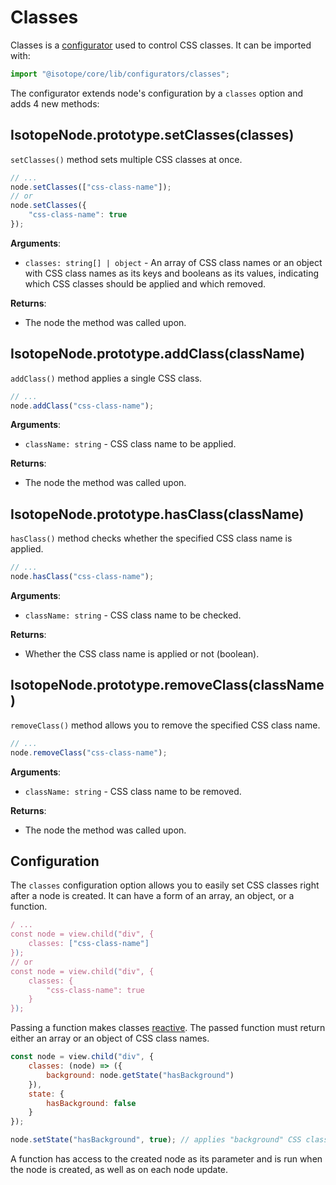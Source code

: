 # Classes

Classes is a [configurator](./configurators.md) used to control CSS classes. It can be imported with:

```javascript
import "@isotope/core/lib/configurators/classes";
```

The configurator extends node's configuration by a `classes` option and adds 4 new methods:

## IsotopeNode.prototype.setClasses(classes)

`setClasses()` method sets multiple CSS classes at once.

```javascript
// ...
node.setClasses(["css-class-name"]);
// or
node.setClasses({
    "css-class-name": true
});
```

**Arguments**:

- `classes: string[] | object` - An array of CSS class names or an object with CSS class names as its keys and booleans as its values, indicating which CSS classes should be applied and which removed.

**Returns**:

- The node the method was called upon.

## IsotopeNode.prototype.addClass(className)

`addClass()` method applies a single CSS class.

```javascript
// ...
node.addClass("css-class-name");
```

**Arguments**:

- `className: string` - CSS class name to be applied.

**Returns**:

- The node the method was called upon.

## IsotopeNode.prototype.hasClass(className)

`hasClass()` method checks whether the specified CSS class name is applied.

```javascript
// ...
node.hasClass("css-class-name");
```

**Arguments**:

- `className: string` - CSS class name to be checked.

**Returns**:

- Whether the CSS class name is applied or not (boolean).

## IsotopeNode.prototype.removeClass(className)

`removeClass()` method allows you to remove the specified CSS class name.

```javascript
// ...
node.removeClass("css-class-name");
```

**Arguments**:

- `className: string` - CSS class name to be removed.

**Returns**:

- The node the method was called upon.

## Configuration

The `classes` configuration option allows you to easily set CSS classes right after a node is created. It can have a form of an array, an object, or a function.

```javascript
/ ...
const node = view.child("div", {
    classes: ["css-class-name"]
});
// or
const node = view.child("div", {
    classes: {
        "css-class-name": true
    }
});
```

Passing a function makes classes [reactive](./reactivity.md). The passed function must return either an array or an object of CSS class names.

```javascript
const node = view.child("div", {
    classes: (node) => ({
        background: node.getState("hasBackground")
    }),
    state: {
        hasBackground: false
    }
});

node.setState("hasBackground", true); // applies "background" CSS class
```

A function has access to the created node as its parameter and is run when the node is created, as well as on each node update.

